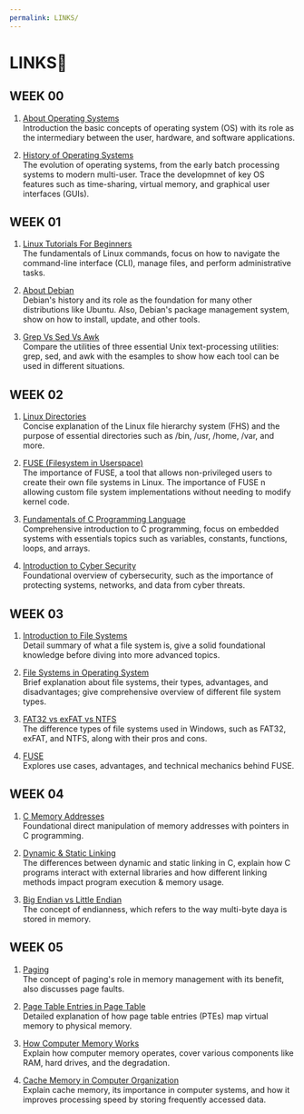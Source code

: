 ```yaml
---
permalink: LINKS/
---
```


# LINKS🔗


## WEEK 00

1. [About Operating Systems](https://www.youtube.com/watch?v=GjNp0bBrjmU)<br>
Introduction the basic concepts of operating system (OS) with its role as the intermediary between the user, hardware, and software applications.

2. [History of Operating Systems](https://www.youtube.com/watch?v=e-YI-fjI8Nc)<br>
The evolution of operating systems, from the early batch processing systems to modern multi-user. Trace the developmnet of key OS features such as time-sharing, virtual memory, and graphical user interfaces (GUIs).

## WEEK 01

1. [Linux Tutorials For Beginners](https://www.youtube.com/watch?v=v_1zB2WNN14)<br>
The fundamentals of Linux commands, focus on how to navigate the command-line interface (CLI), manage files, and perform administrative tasks.

2. [About Debian](https://www.debian.org/intro/about)<br>
Debian's history and its role as the foundation for many other distributions like Ubuntu. Also, Debian's package management system, show on how to install, update, and other tools. 

3. [Grep Vs Sed Vs Awk](https://www.linode.com/docs/guides/differences-between-grep-sed-awk/)<br>
Compare the utilities of three essential Unix text-processing utilities: grep, sed, and awk with the esamples to show how each tool can be used in different situations.

## WEEK 02

1. [Linux Directories](https://www.youtube.com/watch?v=42iQKuQodW4)<br>
Concise explanation of the Linux file hierarchy system (FHS) and the purpose of essential directories such as /bin, /usr, /home, /var, and more.

2. [FUSE (Filesystem in Userspace)](https://www.kernel.org/doc/html/latest/filesystems/fuse.html)<br>
The importance of FUSE, a tool that allows non-privileged users to create their own file systems in Linux. The importance of FUSE n allowing custom file system implementations without needing to modify kernel code.

3. [Fundamentals of C Programming Language](https://developerhelp.microchip.com/xwiki/bin/view/software-tools/c-programming/)<br>
Comprehensive introduction to C programming, focus on embedded systems with essentials topics such as variables, constants, functions, loops, and arrays.

4. [Introduction to Cyber Security](https://www.youtube.com/watch?v=U_P23SqJaDc)<br>
Foundational overview of cybersecurity, such as the importance of protecting systems, networks, and data from cyber threats. 

## WEEK 03

1. [Introduction to File Systems](https://www.ufsexplorer.com/articles/file-systems-basics/)<br>
Detail summary of what a file system is, give a solid foundational knowledge before diving into more advanced topics. 

2. [File Systems in Operating System](https://www.geeksforgeeks.org/file-systems-in-operating-system/)<br>
Brief explanation about file systems, their types, advantages, and disadvantages; give comprehensive overview of different file system types.

3. [FAT32 vs exFAT vs NTFS](https://www.youtube.com/watch?v=bYjQakUxeVY)<br>
The difference types of file systems used in Windows, such as FAT32, exFAT, and NTFS, along with their pros and cons.

4. [FUSE](https://www.youtube.com/watch?v=1zvOdR02hk4)<br>
Explores use cases, advantages, and technical mechanics behind FUSE.

## WEEK 04

1. [C Memory Addresses](https://www.youtube.com/watch?v=1KVpi0VN82E)<br>
Foundational direct manipulation of memory addresses with pointers in C programming.

2. [Dynamic & Static Linking](https://cs-fundamentals.com/tech-interview/c/difference-between-static-and-dynamic-linking)<br>
The differences between dynamic and static linking in C, explain how C programs interact with external libraries and how different linking methods impact program execution & memory usage.

3. [Big Endian vs Little Endian](https://youtu.be/jhErugDB-34?si=8tXyjXrA9khKEs2a)<br>
The concept of endianness, which refers to the way multi-byte daya is stored in memory. 

## WEEK 05

1. [Paging](https://wiki.osdev.org/Paging)<br>
The concept of paging's role in memory management with its benefit, also discusses page faults.

2. [Page Table Entries in Page Table](https://www.geeksforgeeks.org/page-table-entries-in-page-table/)<br>
Detailed explanation of how page table entries (PTEs) map virtual memory to physical memory.

3. [How Computer Memory Works](https://www.youtube.com/watch?v=p3q5zWCw8J4&feature=youtu.be)<br>
Explain how computer memory operates, cover various components like RAM, hard drives, and the degradation.

4. [Cache Memory in Computer Organization](https://www.geeksforgeeks.org/cache-memory-in-computer-organization/)<br>
Explain cache memory, its importance in computer systems, and how it improves processing speed by storing frequently accessed data.
